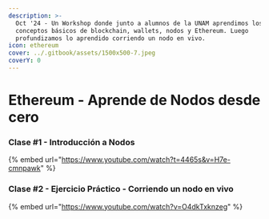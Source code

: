 ```yaml
---
description: >-
  Oct '24 - Un Workshop donde junto a alumnos de la UNAM aprendimos los
  conceptos básicos de blockchain, wallets, nodos y Ethereum. Luego
  profundizamos lo aprendido corriendo un nodo en vivo.
icon: ethereum
cover: ../.gitbook/assets/1500x500-7.jpeg
coverY: 0
---
```


# Ethereum - Aprende de Nodos desde cero

### Clase #1 - Introducción a Nodos

{% embed url="https://www.youtube.com/watch?t=4465s&v=H7e-cmnpawk" %}

### Clase #2 - Ejercicio Práctico - Corriendo un nodo en vivo

{% embed url="https://www.youtube.com/watch?v=O4dkTxknzeg" %}
